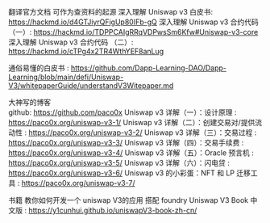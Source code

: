 
翻译官方文档   可作为查资料的起源
深入理解 Uniswap v3 白皮书:   https://hackmd.io/d4GTJiyrQFigUp80IFb-gQ
深入理解 Uniswap v3 合约代码 （一）:  https://hackmd.io/TDPPCAIgRRqVDPwsSm6Kfw#Uniswap-v3-core
深入理解 Uniswap v3 合约代码 （二）:  https://hackmd.io/cTPg4x2TR4WthYEF8anLug

通俗易懂的白皮书 : https://github.com/Dapp-Learning-DAO/Dapp-Learning/blob/main/defi/Uniswap-V3/whitepaperGuide/understandV3Witepaper.md

大神写的博客  
github: https://github.com/paco0x
Uniswap v3 详解（一）：设计原理 : https://paco0x.org/uniswap-v3-1/
Uniswap v3 详解（二）：创建交易对/提供流动性 : https://paco0x.org/uniswap-v3-2/
Uniswap v3 详解（三）：交易过程 :  https://paco0x.org/uniswap-v3-3/
Uniswap v3 详解（四）：交易手续费 : https://paco0x.org/uniswap-v3-4/
Uniswap v3 详解（五）：Oracle 预言机 : https://paco0x.org/uniswap-v3-5/
Uniswap v3 详解（六）：闪电贷 : https://paco0x.org/uniswap-v3-6/
Uniswap v3 的小彩蛋：NFT 和 LP 迁移工具 : https://paco0x.org/uniswap-v3-7/

书籍  教你如何开发一个 uniswap V3的应用   搭配 foundry 
Uniswap V3 Book 中文版 :  https://y1cunhui.github.io/uniswapV3-book-zh-cn/

